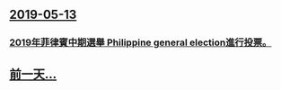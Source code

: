 ## [2019-05-13](/news/2019/05/13/index.md)

##### 
### [2019年菲律賓中期選舉 Philippine general election進行投票。 ](/news/2019/05/13/2019年菲律賓中期選舉-Philippine-general-election進行投票.md)
## [前一天...](/news/2019/05/12/index.md)

